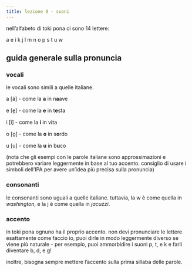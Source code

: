 ```yaml
---
title: lezione 0 - suoni
---
```


nell’alfabeto di toki pona ci sono 14 lettere:

a e i k j l m n o p s t u w

## guida generale sulla pronuncia
### vocali

le vocali sono simili a quelle italiane.

a \[ä\] - come la **a** in n**a**ave

e \[e̞\] - come la **e** in t**e**sta

i \[i\] - come la **i** in v**i**ta

o \[o̞\] - come la **o** in s**o**rdo

u \[u\] - come la **u** in b**u**co

(nota che gli esempi con le parole italiane sono approssimazioni e potrebbero variare leggermente in base al tuo accento. consiglio di usare i simboli dell’IPA per avere un’idea più precisa sulla pronuncia)

### consonanti

le consonanti sono uguali a quelle italiane. tuttavia, la w è come quella in *washington*, e la j è come quella in *jacuzzi*.

### accento

in toki pona ognuno ha il proprio accento. non devi pronunciare le lettere esattamente come faccio io, puoi dirle in modo leggermente diverso se viene più naturale - per esempio, puoi ammorbidire i suoni p, t, e k e farli diventare b, d, e g!

inoltre, bisogna sempre mettere l’accento sulla prima sillaba delle parole.

